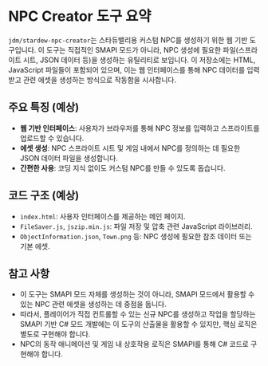 # NPC Creator 도구 요약

`jdm/stardew-npc-creator`는 스타듀밸리용 커스텀 NPC를 생성하기 위한 웹 기반 도구입니다. 이 도구는 직접적인 SMAPI 모드가 아니라, NPC 생성에 필요한 파일(스프라이트 시트, JSON 데이터 등)을 생성하는 유틸리티로 보입니다. 이 저장소에는 HTML, JavaScript 파일들이 포함되어 있으며, 이는 웹 인터페이스를 통해 NPC 데이터를 입력받고 관련 에셋을 생성하는 방식으로 작동함을 시사합니다.

## 주요 특징 (예상)
* **웹 기반 인터페이스**: 사용자가 브라우저를 통해 NPC 정보를 입력하고 스프라이트를 업로드할 수 있습니다.
* **에셋 생성**: NPC 스프라이트 시트 및 게임 내에서 NPC를 정의하는 데 필요한 JSON 데이터 파일을 생성합니다.
* **간편한 사용**: 코딩 지식 없이도 커스텀 NPC를 만들 수 있도록 돕습니다.

## 코드 구조 (예상)
* `index.html`: 사용자 인터페이스를 제공하는 메인 페이지.
* `FileSaver.js`, `jszip.min.js`: 파일 저장 및 압축 관련 JavaScript 라이브러리.
* `ObjectInformation.json`, `Town.png` 등: NPC 생성에 필요한 참조 데이터 또는 기본 에셋.

## 참고 사항
* 이 도구는 SMAPI 모드 자체를 생성하는 것이 아니라, SMAPI 모드에서 활용할 수 있는 NPC 관련 에셋을 생성하는 데 중점을 둡니다.
* 따라서, 플레이어가 직접 컨트롤할 수 있는 신규 NPC를 생성하고 작업을 할당하는 SMAPI 기반 C# 모드 개발에는 이 도구의 산출물을 활용할 수 있지만, 핵심 로직은 별도로 구현해야 합니다.
* NPC의 동작 애니메이션 및 게임 내 상호작용 로직은 SMAPI를 통해 C# 코드로 구현해야 합니다.

